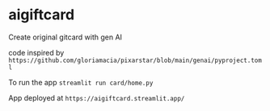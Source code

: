 # aigiftcard
Create original gitcard with gen AI

code inspired by `https://github.com/gloriamacia/pixarstar/blob/main/genai/pyproject.toml`

To run the app
`streamlit run card/home.py`


App deployed at 
`https://aigiftcard.streamlit.app/`
